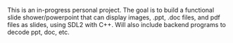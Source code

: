 This is an in-progress personal project. 
The goal is to build a functional slide shower/powerpoint that can display images, .ppt, .doc files, and pdf files as slides, using SDL2 with C++.
Will also include backend programs to decode ppt, doc, etc.
